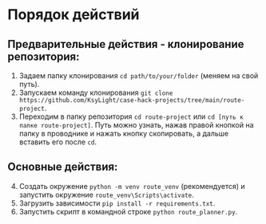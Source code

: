 # Порядок действий

## Предварительные действия - клонирование репозитория:

1. Задаем папку клонирования `cd path/to/your/folder` (меняем на свой путь).
2. Запускаем команду клонирования `git clone https://github.com/KsyLight/case-hack-projects/tree/main/route-project`.
3. Переходим в папку репозитория `cd route-project` или `cd [путь к папке route-project]`. Путь можно узнать, нажав правой кнопкой на папку в проводнике и нажать кнопку скопировать, а дальше вставить его после `cd`.

## Основные действия:

4. Создать окружение `python -m venv route_venv` (рекомендуется) и запустить окружение `route_venv\Scripts\activate`.
5. Загрузить зависимости `pip install -r requirements.txt`.
6. Запустить скрипт в командной строке `python route_planner.py`.
